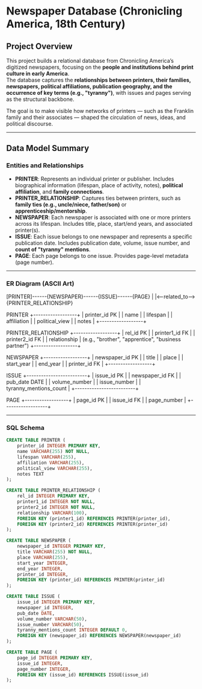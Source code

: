 # Newspaper Database (Chronicling America, 18th Century)

## Project Overview

This project builds a relational database from Chronicling America’s digitized newspapers, focusing on the **people and institutions behind print culture in early America**.  
The database captures the **relationships between printers, their families, newspapers, political affiliations, publication geography, and the occurrence of key terms (e.g., "tyranny")**, with issues and pages serving as the structural backbone.  

The goal is to make visible how networks of printers — such as the Franklin family and their associates — shaped the circulation of news, ideas, and political discourse.

---

## Data Model Summary

### Entities and Relationships

- **PRINTER**: Represents an individual printer or publisher. Includes biographical information (lifespan, place of activity, notes), **political affiliation**, and **family connections**.  
- **PRINTER_RELATIONSHIP**: Captures ties between printers, such as **family ties (e.g., uncle/niece, father/son)** or **apprenticeship/mentorship**.  
- **NEWSPAPER**: Each newspaper is associated with one or more printers across its lifespan. Includes title, place, start/end years, and associated printer(s).  
- **ISSUE**: Each issue belongs to one newspaper and represents a specific publication date. Includes publication date, volume, issue number, and **count of "tyranny" mentions**.  
- **PAGE**: Each page belongs to one issue. Provides page-level metadata (page number).  

---

### ER Diagram (ASCII Art)

[PRINTER]---<publishes>---{NEWSPAPER}---<contains>---{ISSUE}---<has>---{PAGE}
|
|<--related_to-->{PRINTER_RELATIONSHIP}

PRINTER
+------------------+
| printer_id PK |
| name |
| lifespan |
| affiliation |
| political_view |
| notes |
+------------------+

PRINTER_RELATIONSHIP
+------------------+
| rel_id PK |
| printer1_id FK |
| printer2_id FK |
| relationship | (e.g., "brother", "apprentice", "business partner")
+------------------+

NEWSPAPER
+------------------+
| newspaper_id PK |
| title |
| place |
| start_year |
| end_year |
| printer_id FK |
+------------------+

ISSUE
+-------------------------+
| issue_id PK |
| newspaper_id FK |
| pub_date DATE |
| volume_number |
| issue_number |
| tyranny_mentions_count |
+-------------------------+

PAGE
+------------------+
| page_id PK |
| issue_id FK |
| page_number |
+------------------+


---

### SQL Schema

```sql
CREATE TABLE PRINTER (
    printer_id INTEGER PRIMARY KEY,
    name VARCHAR(255) NOT NULL,
    lifespan VARCHAR(255),
    affiliation VARCHAR(255),
    political_view VARCHAR(255),
    notes TEXT
);

CREATE TABLE PRINTER_RELATIONSHIP (
    rel_id INTEGER PRIMARY KEY,
    printer1_id INTEGER NOT NULL,
    printer2_id INTEGER NOT NULL,
    relationship VARCHAR(100),
    FOREIGN KEY (printer1_id) REFERENCES PRINTER(printer_id),
    FOREIGN KEY (printer2_id) REFERENCES PRINTER(printer_id)
);

CREATE TABLE NEWSPAPER (
    newspaper_id INTEGER PRIMARY KEY,
    title VARCHAR(255) NOT NULL,
    place VARCHAR(255),
    start_year INTEGER,
    end_year INTEGER,
    printer_id INTEGER,
    FOREIGN KEY (printer_id) REFERENCES PRINTER(printer_id)
);

CREATE TABLE ISSUE (
    issue_id INTEGER PRIMARY KEY,
    newspaper_id INTEGER,
    pub_date DATE,
    volume_number VARCHAR(50),
    issue_number VARCHAR(50),
    tyranny_mentions_count INTEGER DEFAULT 0,
    FOREIGN KEY (newspaper_id) REFERENCES NEWSPAPER(newspaper_id)
);

CREATE TABLE PAGE (
    page_id INTEGER PRIMARY KEY,
    issue_id INTEGER,
    page_number INTEGER,
    FOREIGN KEY (issue_id) REFERENCES ISSUE(issue_id)
);



